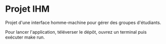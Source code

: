 # Projet IHM

Projet d'une interface homme-machine pour gérer des groupes d'étudiants.

Pour lancer l'application, téléverser le dépôt, ouvrez un terminal puis exécuter make run.

